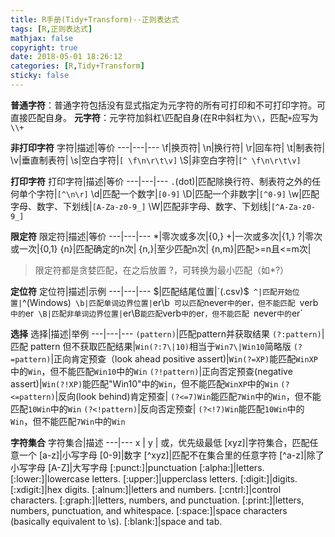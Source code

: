 ```yaml
---
title: R手册(Tidy+Transform)--正则表达式
tags: [R,正则表达式]
mathjax: false
copyright: true
date: 2018-05-01 18:26:12
categories: [R,Tidy+Transform]
sticky: false
---
```



**普通字符**：普通字符包括没有显式指定为元字符的所有可打印和不可打印字符。可直接匹配自身。
**元字符**：元字符加斜杠\匹配自身(在R中斜杠为`\\`，匹配`+`应写为`\\+`

<!-- more -->

**非打印字符**
字符|描述|等价
---|---|---
\f|换页符|
\n|换行符|
\r|回车符|
\t|制表符|
\v|垂直制表符|
\s|空白字符|`[ \f\n\r\t\v]`
\S|非空白字符|`[^ \f\n\r\t\v]`

**打印字符**
打印字符|描述|等价
---|---|---
`.`(dot)|匹配除换行符、制表符之外的任何单个字符|`[^\n\r]`
\d|匹配一个数字|`[0-9]`
\D|匹配一个非数字|`[^0-9]`
\w|匹配字母、数字、下划线|`[A-Za-z0-9_]`
\W|匹配非字母、数字、下划线|`[^A-Za-z0-9_]`

**限定符**
限定符|描述|等价
---|---|---
*|零次或多次|{0,}
+|一次或多次|{1,}
?|零次或一次|{0,1}
{n}|匹配确定的n次|
{n,}|至少匹配n次|
{n,m}|匹配>=n且<=m次|

>限定符都是贪婪匹配，在之后放置 ?，可转换为最小匹配（如*?）

**定位符**
定位符|描述|示例
---|---|---
$|匹配结尾位置|`(.csv)$`
^|匹配开始位置|`^(Windows)`
\b|匹配单词边界位置|`er\b` 可以匹配`never` 中的 `er`，但不能匹配 `verb` 中的 `er`
\B|匹配非单词边界位置|`er\B` 能匹配 `verb` 中的 `er`，但不能匹配 `never` 中的 `er`

**选择**
选择|描述|举例
---|---|---
`(pattern)`|匹配pattern并获取结果
`(?:pattern)`|匹配 pattern 但不获取匹配结果|`Win(?:7\|10)`相当于`Win7\|Win10`简略版
`(?=pattern)`|正向肯定预查（look ahead positive assert)|`Win(?=XP)`能匹配`WinXP`中的`Win`，但不能匹配`Win10`中的`Win`
`(?!pattern)`|正向否定预查(negative assert)|`Win(?!XP)`能匹配"Win10"中的`Win`，但不能匹配`WinXP`中的`Win`
`(?<=pattern)`|反向(look behind)肯定预查| `(?<=7)Win`能匹配`7Win`中的`Win`，但不能匹配`10Win`中的`Win`
`(?<!pattern)`|反向否定预查| `(?<!7)Win`能匹配`10Win`中的`Win`，但不能匹配`7Win`中的`Win`

**字符集合**
字符集合|描述
---|---
x \| y | 或，优先级最低
[xyz]|字符集合，匹配任意一个
[a-z]|小写字母
[0-9]|数字
[^xyz]|匹配不在集合里的任意字符
[^a-z]|除了小写字母
[A-Z]|大写字母
[:punct:]|punctuation
[:alpha:]|letters.
[:lower:]|lowercase letters.
[:upper:]|upperclass letters.
[:digit:]|digits.
[:xdigit:]|hex digits.
[:alnum:]|letters and numbers.
[:cntrl:]|control characters.
[:graph:]|letters, numbers, and punctuation.
[:print:]|letters, numbers, punctuation, and whitespace.
[:space:]|space characters (basically equivalent to \s).
[:blank:]|space and tab.



